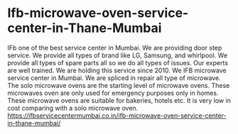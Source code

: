 # Ifb-microwave-oven-service-center-in-Thane-Mumbai
 IFb one of the best service center in Mumbai. We are providing door step service. We provide all types of brand like LG, Samsung, and whirlpool. We provide all types of spare parts all so we do all types of issues. Our experts are well trained. We are holding this service since 2010. We IFB microwave service center in Mumbai. We are spliced in repair all type of microwave. The solo microwave ovens are the starting level of microwave ovens. These microwaves oven are only used for emergency purposes only in homes. These microwave ovens are suitable for bakeries, hotels etc. It is very low in cost comparing with a solo microwave oven.  https://ifbservicecentermumbai.co.in/ifb-microwave-oven-service-center-in-thane-mumbai/
